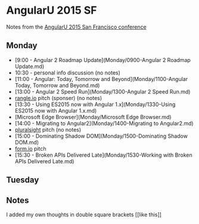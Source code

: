 AngularU 2015 SF
================

Notes from the [AngularU 2015 San Francisco conference](https://angularu.com/ng/overview)

Monday
------

  * [9:00 - Angular 2 Roadmap Update](Monday/0900-Angular 2 Roadmap Update.md)
  * 10:30 - personal info discussion (no notes)
  * [11:00 - Angular: Today, Tomorrow and Beyond](Monday/1100-Angular Today, Tomorrow and Beyond.md)
  * [13:00 - Angular 2 Speed Run](Monday/1300-Angular 2 Speed Run.md)
  * [rangle.io](http://rangle.io) pitch (sponser) (no notes)
  * [13:30 - Using ES2015 now with Angular 1.x](Monday/1330-Using ES2015 now with Angular 1.x.md)
  * [Microsoft Edge Browser](Monday/Microsoft Edge Browser.md)
  * [14:00 - Migrating to Angular2](Monday/1400-Migrating to Angular2.md)
  * [pluralsight](http://pluralsight.com) pitch (no notes)
  * [15:00 - Dominating Shadow DOM](Monday/1500-Dominating Shadow DOM.md)
  * [form.io](http://form.io) pitch
  * [15:30 - Broken APIs Delivered Late](Monday/1530-Working with Broken APIs Delivered Late.md)

Tuesday
-------

Notes
-----

 I added my own thoughts in double square brackets [[like this]]
